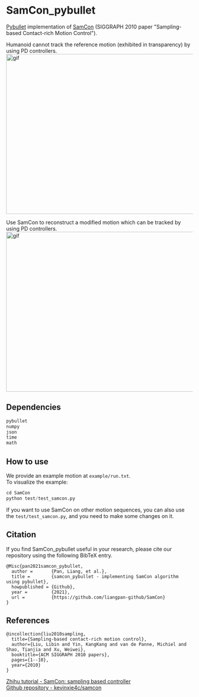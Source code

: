 # SamCon_pybullet
[Pybullet](https://pybullet.org/wordpress/) implementation of [SamCon](http://libliu.info/Samcon/Samcon.html) (SIGGRAPH 2010 paper "Sampling-based Contact-rich Motion Control").  

Humanoid cannot track the reference motion (exhibited in transparency) by using PD controllers.  
<img src="https://github.com/liangpan-github/SamCon/blob/main/images/roll_track_referenceMotion.gif" width="576" height="432" alt="gif"/><br/>

Use SamCon to reconstruct a modified motion which can be tracked by using PD controllers.  
<img src="https://github.com/liangpan-github/SamCon/blob/main/images/roll_track_modifiedMotion.gif" width="576" height="432" alt="gif"/><br/>


## Dependencies
``` python
pybullet
numpy
json
time
math
```

## How to use
We provide an example motion at ```example/run.txt```.  
To visualize the example:
``` python
cd SamCon
python test/test_samcon.py
```
If you want to use SamCon on other motion sequences, you can also use the ```test/test_samcon.py```, and you need to make some changes on it.

## Citation
If you find SamCon_pybullet useful in your research, please cite our repository using the following BibTeX entry.
```
@Misc{pan2021samcon_pybullet,
  author =       {Pan, Liang, et al.},
  title =        {samcon_pybullet - implementing SamCon algorithm using pybullet},
  howpublished = {Github},
  year =         {2021},
  url =          {https://github.com/liangpan-github/SamCon}
}
```

## References
```
@incollection{liu2010sampling,
  title={Sampling-based contact-rich motion control},
  author={Liu, Libin and Yin, KangKang and van de Panne, Michiel and Shao, Tianjia and Xu, Weiwei},
  booktitle={ACM SIGGRAPH 2010 papers},
  pages={1--10},
  year={2010}
}
```
[Zhihu tutorial - SamCon: sampling based controller](https://zhuanlan.zhihu.com/p/58458670)  
[Github repository - kevinxie4c/samcon](https://github.com/kevinxie4c/samcon)